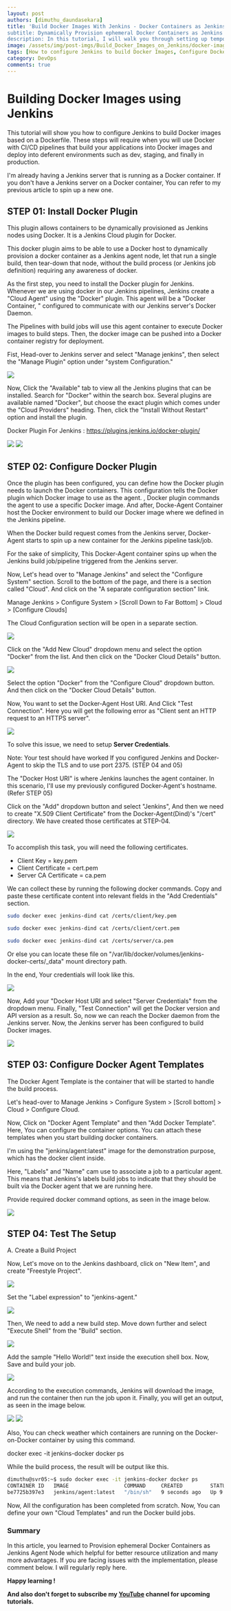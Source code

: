 ```yaml
---
layout: post
authors: [dimuthu_daundasekara]
title: 'Build Docker Images With Jenkins - Docker Containers as Jenkins Build Slaves
subtitle: Dynamically Provision ephemeral Docker Containers as Jenkins Agent Node
description: In this tutorial, I will walk you through setting up temporary Docker containers as Jenkins builds slaves for better resource utilization. Usually, Spinning up a new container takes less than a minute. And every build task spins up a new container, build the project, and finally, it's destroyed itself. You can reduce the number of static VMs for Jenkins to build jobs. This step will require when you will use Docker with CI/CD pipelines that build your applications into Docker images and deploying into deferent environments such as dev, staging, and finally in production.
image: /assets/img/post-imgs/Build_Docker_Images_on_Jenkins/docker-image-build-jenkins.jpg
tags: [How to configure Jenkins to build Docker Images, Configure Docker Jenkins Plugin, Jenkins Add Docker Agent, Jenkins Create Build Project , Jenkins Build Project]
category: DevOps
comments: true
---
```


# Building Docker Images using Jenkins

This tutorial will show you how to configure Jenkins to build Docker images based on a Dockerfile. These steps will require when you will use Docker with CI/CD pipelines that build your applications into Docker images and deploy into deferent environments such as dev, staging, and finally in production.

I'm already having a Jenkins server that is running as a Docker container. If you don't have a Jenkins server on a Docker container,  You can refer to my previous article to spin up a new one.

## STEP 01: Install Docker Plugin

This plugin allows containers to be dynamically provisioned as Jenkins nodes using Docker. It is a Jenkins Cloud plugin for Docker.

This docker plugin aims to be able to use a Docker host to dynamically provision a docker container as a Jenkins agent node, let that run a single build, then tear-down that node, without the build process (or Jenkins job definition) requiring any awareness of docker.

As the first step, you need to install the Docker plugin for Jenkins. Whenever we are using docker in our Jenkins pipelines, Jenkins create a "Cloud Agent" using the "Docker" plugin. This agent will be a "Docker Container, " configured to communicate with our Jenkins server's Docker Daemon.

The Pipelines with build jobs will use this agent container to execute Docker images to build steps. Then, the docker image can be pushed into a Docker container registry for deployment.

Fist, Head-over to Jenkins server and select "Manage jenkins", then select the "Manage Plugin" option under "system Configuration."


<img src="/assets/img/post-imgs/Build_Docker_Images_on_Jenkins/1.png" width="auto" width="100%">



Now, Click the "Available" tab to view all the Jenkins plugins that can be installed. Search for "Docker" within the search box. Several plugins are available named "Docker", but choose the exact plugin which comes under the "Cloud Providers" heading. Then, click the "Install Without Restart" option and install the plugin.

Docker Plugin For Jenkins : <a href="https://plugins.jenkins.io/docker-plugin/" target="_blank">https://plugins.jenkins.io/docker-plugin/</a>

<img src="/assets/img/post-imgs/Build_Docker_Images_on_Jenkins/2.png" width="auto" width="100%">

<img src="/assets/img/post-imgs/Build_Docker_Images_on_Jenkins/3.png" width="auto" width="100%">

## STEP 02: Configure Docker Plugin

Once the plugin has been configured, you can define how the Docker plugin needs to launch the Docker containers.
This configuration tells the Docker plugin which Docker image to use as the agent. , Docker plugin commands the agent to use a specific Docker image. And after, Docke-Agent Container host the Docker environment to build our Docker image where we defined in the Jenkins pipeline.  

When the Docker build request comes from the Jenkins server, Docker-Agent starts to spin up a new container for the Jenkins pipeline task/job.

For the sake of simplicity, This Docker-Agent container spins up when the Jenkins build job/pipeline triggered from the Jenkins server.

Now, Let's head over to "Manage Jenkins" and select the "Configure System" section. Scroll to the bottom of the page, and there is a section called "Cloud". And click on the "A separate configuration section" link.

Manage Jenkins > Configure System > [Scroll Down to Far Bottom] > Cloud > [Configure Clouds]

The Cloud Configuration section will be open in a separate section.


<img src="/assets/img/post-imgs/Build_Docker_Images_on_Jenkins/4.png" width="auto" width="100%">

Click on the "Add New Cloud" dropdown menu and select the option "Docker" from the list. And then click on the "Docker Cloud Details" button.


<img src="/assets/img/post-imgs/Build_Docker_Images_on_Jenkins/5.png" width="auto" width="100%">


Select the option "Docker" from the "Configure Cloud" dropdown button. And then click on the "Docker Cloud Details" button.


Now, You want to set the Docker-Agent Host URI. And Click "Test Connection". Here you will get the following error as "Client sent an HTTP request to an HTTPS server".

<img src="/assets/img/post-imgs/Build_Docker_Images_on_Jenkins/6.png" width="auto" width="100%">

To solve this issue, we need to setup **Server Credentials**.

Note: Your test should have worked If you configured Jenkins and Docker-Agent to skip the TLS and to use port 2375. (STEP 04 and 05)

The "Docker Host URI" is where Jenkins launches the agent container. In this scenario, I'll use my previously configured Docker-Agent's hostname. (Refer STEP 05)

Click on the "Add" dropdown button and select "Jenkins", And then we need to create "X.509 Client Certificate" from the Docker-Agent(Dind)'s "/cert" directory. We have created those certificates at STEP-04. 


<img src="/assets/img/post-imgs/Build_Docker_Images_on_Jenkins/7.png" width="auto" width="100%">

To accomplish this task, you will need the following certificates. 

* Client Key = key.pem
* Client Certificate = cert.pem
* Server CA Certificate = ca.pem

We can collect these by running the following docker commands. Copy and paste these certificate content into relevant fields in the "Add Credentials" section.

```bash
sudo docker exec jenkins-dind cat /certs/client/key.pem

sudo docker exec jenkins-dind cat /certs/client/cert.pem

sudo docker exec jenkins-dind cat /certs/server/ca.pem
```

Or else you can locate these file on "/var/lib/docker/volumes/jenkins-docker-certs/_data" mount directory path.

In the end, Your credentials will look like this.

<img src="/assets/img/post-imgs/Build_Docker_Images_on_Jenkins/8.png" width="auto" width="100%">

Now, Add your "Docker Host URI and select "Server Credentials" from the dropdown menu. Finally, "Test Connection" will get the Docker version and API version as a result. So, now we can reach the Docker daemon from the Jenkins server. Now, the Jenkins server has been configured to build Docker images.

<img src="/assets/img/post-imgs/Build_Docker_Images_on_Jenkins/9.png" width="auto" width="100%">

## STEP 03: Configure Docker Agent Templates

The Docker Agent Template is the container that will be started to handle the build process.

Let's head-over to Manage Jenkins > Configure System > [Scroll bottom] > Cloud > Configure Cloud.

Now, Click on "Docker Agent Template" and then "Add Docker Template".
Here, You can configure the container options. You can attach these templates when you start building docker containers.

I'm using the "jenkins/agent:latest" image for the demonstration purpose, which has the docker client inside.

Here, "Labels" and "Name" cam use to associate a job to a particular agent. This means that Jenkins's labels build jobs to indicate that they should be built via the Docker agent that we are running here. 

Provide required docker command options, as seen in the image below.

<img src="/assets/img/post-imgs/Build_Docker_Images_on_Jenkins/10.png" width="auto" width="100%">

## STEP 04: Test The Setup

A. Create a Build Project

Now, Let's move on to the Jenkins dashboard, click on "New Item", and create "Freestyle Project".

<img src="/assets/img/post-imgs/Build_Docker_Images_on_Jenkins/13.png" width="auto" width="100%">

Set the "Label expression" to "jenkins-agent."

<img src="/assets/img/post-imgs/Build_Docker_Images_on_Jenkins/14.png" width="auto" width="100%">

Then, We need to add a new build step. Move down further and select "Execute Shell" from the "Build" section.

<img src="/assets/img/post-imgs/Build_Docker_Images_on_Jenkins/15.png" width="auto" width="100%">

Add the sample "Hello World!" text inside the execution shell box.
Now, Save and build your job.

<img src="/assets/img/post-imgs/Build_Docker_Images_on_Jenkins/16.png" width="auto" width="100%">

According to the execution commands, Jenkins will download the image, and run the container then run the job upon it. Finally, you will get an output, as seen in the image below.

<img src="/assets/img/post-imgs/Build_Docker_Images_on_Jenkins/17.png" width="auto" width="100%">

<img src="/assets/img/post-imgs/Build_Docker_Images_on_Jenkins/18.png" width="auto" width="100%">

Also, You can check weather which containers are running on the Docker-on-Docker container by using this command.

docker exec -it jenkins-docker docker ps

While the build process, the result will be output like this.

```bash
dimuthu@svr05:~$ sudo docker exec -it jenkins-docker docker ps
CONTAINER ID   IMAGE                  COMMAND     CREATED         STATUS         PORTS     NAMES
be7725b397e3   jenkins/agent:latest   "/bin/sh"   9 seconds ago   Up 9 seconds             kind_carver
```

Now, All the configuration has been completed from scratch. Now, You can define your own "Cloud Templates" and run the Docker build jobs.

### Summary

In this article, you learned to Provision ephemeral Docker Containers as Jenkins Agent Node which helpful for better resource utilization and many more advantages.
If you are facing issues with the implementation, please comment below. I will regularly reply here.

**Happy learning !** 

**And also don't forget to subscribe my <a href="https://www.youtube.com/channel/UCovlVsoRVItner26ZJPBjmQ" target="_blank">YouTube</a> channel for upcoming tutorials.**